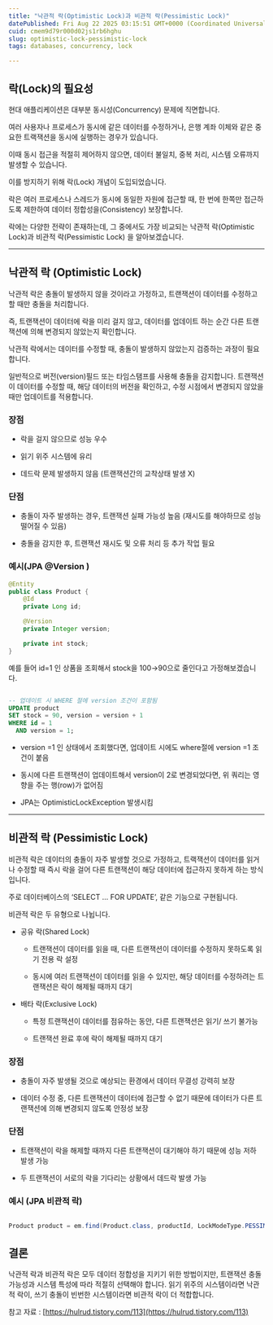 ```yaml
---
title: "낙관적 락(Optimistic Lock)과 비관적 락(Pessimistic Lock)"
datePublished: Fri Aug 22 2025 03:15:51 GMT+0000 (Coordinated Universal Time)
cuid: cmem9d79r000d02js1rb6hghu
slug: optimistic-lock-pessimistic-lock
tags: databases, concurrency, lock

---
```


## 락(Lock)의 필요성

현대 애플리케이션은 대부분 동시성(Concurrency) 문제에 직면합니다.

여러 사용자나 프로세스가 동시에 같은 데이터를 수정하거나, 은행 계좌 이체와 같은 중요한 트랙잭션을 동시에 실행하는 경우가 있습니다.

이때 동시 접근을 적절히 제어하지 않으면, 데이터 불일치, 중복 처리, 시스템 오류까지 발생할 수 있습니다.

이를 방지하기 위해 락(Lock) 개념이 도입되었습니다.

락은 여러 프로세스나 스레드가 동시에 동일한 자원에 접근할 때, 한 번에 한쪽만 접근하도록 제한하여 데이터 정합성을(Consistency) 보장합니다.

락에는 다양한 전략이 존재하는데, 그 중에서도 가장 비교되는 낙관적 락(Optimistic Lock)과 비관적 락(Pessimistic Lock) 을 알아보겠습니다.

---

## 낙관적 락 (Optimistic Lock)

낙관적 락은 충돌이 발생하지 않을 것이라고 가정하고, 트랜잭션이 데이터를 수정하고 할 때만 충돌을 처리합니다.

즉, 트랜잭션이 데이터에 락을 미리 걸지 않고, 데이터를 업데이트 하는 순간 다른 트랜잭션에 의해 변경되지 않았는지 확인합니다.

낙관적 락에서는 데이터를 수정할 때, 충돌이 발생하지 않았는지 검증하는 과정이 필요합니다.

일반적으로 버전(version)필드 또는 타임스탬프를 사용해 충돌을 감지합니다. 트랜잭션이 데이터를 수정할 때, 해당 데이터의 버전을 확인하고, 수정 시점에서 변경되지 않았을 때만 업데이트를 적용합니다.

### 장점

* 락을 걸지 않으므로 성능 우수
    
* 읽기 위주 시스템에 유리
    
* 데드락 문제 발생하지 않음 (트랜잭션간의 교착상태 발생 X)
    

### 단점

* 충돌이 자주 발생하는 경우, 트랜잭션 실패 가능성 높음 (재시도를 해야하므로 성능 떨어질 수 있음)
    
* 충돌을 감지한 후, 트랜잭션 재시도 및 오류 처리 등 추가 작업 필요
    

### 예시(JPA @Version )

```java
@Entity
public class Product {
    @Id
    private Long id;

    @Version
    private Integer version;

    private int stock;
}
```

예를 들어 id=1 인 상품을 조회해서 stock을 100→90으로 줄인다고 가정해보겠습니다.

```sql

-- 업데이트 시 WHERE 절에 version 조건이 포함됨
UPDATE product
SET stock = 90, version = version + 1
WHERE id = 1
  AND version = 1;
```

* version =1 인 상태에서 조회했다면, 업데이트 시에도 where절에 version =1 조건이 붙음
    
* 동시에 다른 트랜잭션이 업데이트해서 version이 2로 변경되었다면, 위 쿼리는 영향을 주는 행(row)가 없어짐
    
* JPA는 OptimisticLockException 발생시킴
    

---

## 비관적 락 (Pessimistic Lock)

비관적 락은 데이터의 충돌이 자주 발생할 것으로 가정하고, 트랙잭션이 데이터를 읽거나 수정할 때 즉시 락을 걸어 다른 트랜잭션이 해당 데이터에 접근하지 못하게 하는 방식입니다.

주로 데이터베이스의 ‘SELECT … FOR UPDATE’, 같은 기능으로 구현됩니다.

비관적 락은 두 유형으로 나뉩니다.

* 공유 락(Shared Lock)
    
    * 트랜잭션이 데이터를 읽을 때, 다른 트랜잭션이 데이터를 수정하지 못하도록 읽기 전용 락 설정
        
    * 동시에 여러 트랜잭션이 데이터를 읽을 수 있지만, 해당 데이터를 수정하려는 트랜잭션은 락이 해제될 때까지 대기
        
* 배타 락(Exclusive Lock)
    
    * 특정 트랜잭션이 데이터를 점유하는 동안, 다른 트랜잭션은 읽기/ 쓰기 불가능
        
    * 트랜잭션 완료 후에 락이 해제될 때까지 대기
        

### 장점

* 충돌이 자주 발생될 것으로 예상되는 환경에서 데이터 무결성 강력히 보장
    
* 데이터 수정 중, 다른 트랜잭션이 데이터에 접근할 수 없기 때문에 데이터가 다른 트랜잭션에 의해 변경되지 않도록 안정성 보장
    

### 단점

* 트랜잭션이 락을 해제할 때까지 다른 트랜잭션이 대기해야 하기 때문에 성능 저하 발생 가능
    
* 두 트랜잭션이 서로의 락을 기다리는 상황에서 데드락 발생 가능
    

### **예시 (JPA 비관적 락)**

```java

Product product = em.find(Product.class, productId, LockModeType.PESSIMISTIC_WRITE);
```

## 결론

낙관적 락과 비관적 락은 모두 데이터 정합성을 지키기 위한 방법이지만, 트랜잭션 충돌 가능성과 시스템 특성에 따라 적절히 선택해야 합니다. 읽기 위주의 시스템이라면 낙관적 락이, 쓰기 충돌이 빈번한 시스템이라면 비관적 락이 더 적합합니다.

참고 자료 : [https://hulrud.tistory.com/113](https://hulrud.tistory.com/113)